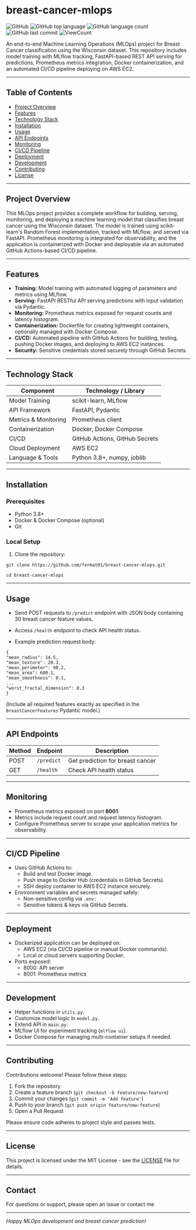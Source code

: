 # breast-cancer-mlops


![GitHub](https://img.shields.io/github/license/fermat01/breast-cancer-mlops?style=flat)
![GitHub top language](https://img.shields.io/github/languages/top/fermat01/breast-cancer-mlops?style=flat)
![GitHub language count](https://img.shields.io/github/languages/count/fermat01/breast-cancer-mlops?style=flat)
![GitHub last commit](https://img.shields.io/github/last-commit/fermat01/breast-cancer-mlops?style=flat)
![ViewCount](https://views.whatilearened.today/views/github/fermat01/breast-cancer-mlops.svg?cache=remove)

An end-to-end Machine Learning Operations (MLOps) project for Breast Cancer classification using the Wisconsin dataset. This repository includes model training with MLflow tracking, FastAPI-based REST API serving for predictions, Prometheus metrics integration, Docker containerization, and an automated CI/CD pipeline deploying on AWS EC2.

---

## Table of Contents

- [Project Overview](#project-overview)  
- [Features](#features)  
- [Technology Stack](#technology-stack)  
- [Installation](#installation)  
- [Usage](#usage)  
- [API Endpoints](#api-endpoints)  
- [Monitoring](#monitoring)  
- [CI/CD Pipeline](#cicd-pipeline)  
- [Deployment](#deployment)  
- [Development](#development)  
- [Contributing](#contributing)  
- [License](#license)

---

## Project Overview

This MLOps project provides a complete workflow for building, serving, monitoring, and deploying a machine learning model that classifies breast cancer using the Wisconsin dataset. The model is trained using scikit-learn's Random Forest implementation, tracked with MLflow, and served via FastAPI. Prometheus monitoring is integrated for observability, and the application is containerized with Docker and deployable via an automated GitHub Actions-based CI/CD pipeline.

---

## Features

- **Training:** Model training with automated logging of parameters and metrics using MLflow.  
- **Serving:** FastAPI RESTful API serving predictions with input validation via Pydantic.  
- **Monitoring:** Prometheus metrics exposed for request counts and latency histogram.  
- **Containerization:** Dockerfile for creating lightweight containers, optionally managed with Docker Compose.  
- **CI/CD:** Automated pipeline with GitHub Actions for building, testing, pushing Docker images, and deploying to AWS EC2 instances.  
- **Security:** Sensitive credentials stored securely through GitHub Secrets.

---

## Technology Stack

| Component           | Technology / Library                       |
|---------------------|------------------------------------------|
| Model Training      | scikit-learn, MLflow                      |
| API Framework       | FastAPI, Pydantic                         |
| Metrics & Monitoring| Prometheus client                         |
| Containerization    | Docker, Docker Compose                     |
| CI/CD               | GitHub Actions, GitHub Secrets            |
| Cloud Deployment    | AWS EC2                                   |
| Language & Tools    | Python 3.8+, numpy, joblib                |

---

## Installation

### Prerequisites

- Python 3.8+  
- Docker & Docker Compose (optional)  
- Git

### Local Setup

1. Clone the repository:

```git clone https://github.com/fermat01/breast-cancer-mlops.git```


``` cd breast-cancer-mlops ```

---

## Usage

- Send POST requests to `/predict` endpoint with JSON body containing 30 breast cancer feature values.  
- Access `/health` endpoint to check API health status.

- Example prediction request body:

```
{
"mean_radius": 14.5,
"mean_texture": 20.3,
"mean_perimeter": 90.2,
"mean_area": 600.1,
"mean_smoothness": 0.1,
...
"worst_fractal_dimension": 0.3
}
```


(Include all required features exactly as specified in the `BreastCancerFeatures` Pydantic model.)

---

## API Endpoints

| Method | Endpoint     | Description                        |
|--------|--------------|----------------------------------|
| POST   | `/predict`   | Get prediction for breast cancer |
| GET    | `/health`    | Check API health status           |

---

## Monitoring

- Prometheus metrics exposed on port **8001**.  
- Metrics include request count and request latency histogram.  
- Configure Prometheus server to scrape your application metrics for observability.

---

## CI/CD Pipeline

- Uses GitHub Actions to:  
  - Build and test Docker image.  
  - Push image to Docker Hub (credentials in GitHub Secrets).  
  - SSH deploy container to AWS EC2 instance securely.  
- Environment variables and secrets managed safely:  
  - Non-sensitive config via `.env:`  
  - Sensitive tokens & keys via GitHub Secrets.

---

## Deployment

- Dockerized application can be deployed on:  
  - AWS EC2 (via CI/CD pipeline or manual Docker commands).  
  - Local or cloud servers supporting Docker.  
- Ports exposed:  
  - 8000: API server  
  - 8001: Prometheus metrics

---

## Development

- Helper functions in `utils.py`.  
- Customize model logic in `model.py`.  
- Extend API in `main.py`.  
- MLflow UI for experiment tracking (`mlflow ui`).  
-  Docker Compose for managing multi-container setups if needed.

---

## Contributing

Contributions welcome! Please follow these steps:

1. Fork the repository  
2. Create a feature branch (`git checkout -b feature/new-feature`)  
3. Commit your changes (`git commit -m 'Add feature'`)  
4. Push to your branch (`git push origin feature/new-feature`)  
5. Open a Pull Request

Please ensure code adheres to project style and passes tests.

---

## License

This project is licensed under the MIT License - see the [LICENSE](LICENSE) file for details.

---

## Contact

For questions or support, please open an issue or contact me

---

*Happy MLOps development and breast cancer prediction!*

